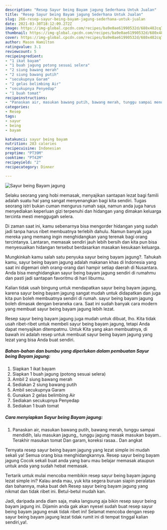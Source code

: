 ```yaml
---
description: "Resep Sayur being Bayam jagung Sederhana Untuk Jualan"
title: "Resep Sayur being Bayam jagung Sederhana Untuk Jualan"
slug: 266-resep-sayur-being-bayam-jagung-sederhana-untuk-jualan
date: 2021-03-30T18:12:09.272Z
image: https://img-global.cpcdn.com/recipes/ba9e0ae61990532d/680x482cq70/sayur-being-bayam-jagung-foto-resep-utama.jpg
thumbnail: https://img-global.cpcdn.com/recipes/ba9e0ae61990532d/680x482cq70/sayur-being-bayam-jagung-foto-resep-utama.jpg
cover: https://img-global.cpcdn.com/recipes/ba9e0ae61990532d/680x482cq70/sayur-being-bayam-jagung-foto-resep-utama.jpg
author: Mason Hamilton
ratingvalue: 3.1
reviewcount: 5
recipeingredient:
- "1 ikat bayam"
- "1 buah jagung potong sesuai selera"
- "2 siung bawang merah"
- "2 siung bawang putih"
- "secukupnya Garam"
- "2 gelas belimbing Air"
- "secukupnya Penyedap"
- "1 buah tomat"
recipeinstructions:
- "Panaskan air, masukan bawang putih, bawang merah, tunggu sampai mendidih, lalu masukan jagung,, tunggu jagung masak masukan bayam.. Terakhir masukan tomat Dan garam, koreksi rasaa.. Dan angkat"
categories:
- Resep
tags:
- sayur
- being
- bayam

katakunci: sayur being bayam 
nutrition: 283 calories
recipecuisine: Indonesian
preptime: "PT39M"
cooktime: "PT42M"
recipeyield: "2"
recipecategory: Dinner

---
```



![Sayur being Bayam jagung](https://img-global.cpcdn.com/recipes/ba9e0ae61990532d/680x482cq70/sayur-being-bayam-jagung-foto-resep-utama.jpg)

Selaku seorang yang hobi memasak, menyajikan santapan lezat bagi famili adalah suatu hal yang sangat menyenangkan bagi kita sendiri. Tugas seorang istri bukan cuman mengurus rumah saja, namun anda juga harus menyediakan keperluan gizi terpenuhi dan hidangan yang dimakan keluarga tercinta mesti menggugah selera.

Di zaman  saat ini, kamu sebenarnya bisa mengorder hidangan yang sudah jadi tanpa harus ribet membuatnya terlebih dahulu. Namun banyak juga mereka yang memang ingin menghidangkan yang terenak bagi orang tercintanya. Lantaran, memasak sendiri jauh lebih bersih dan kita pun bisa menyesuaikan hidangan tersebut berdasarkan masakan kesukaan keluarga. 



Mungkinkah kamu salah satu penyuka sayur being bayam jagung?. Tahukah kamu, sayur being bayam jagung adalah makanan khas di Indonesia yang saat ini digemari oleh orang-orang dari hampir setiap daerah di Nusantara. Anda bisa menghidangkan sayur being bayam jagung sendiri di rumahmu dan pasti jadi santapan favoritmu di hari liburmu.

Kalian tidak usah bingung untuk mendapatkan sayur being bayam jagung, karena sayur being bayam jagung sangat mudah untuk didapatkan dan juga kita pun boleh membuatnya sendiri di rumah. sayur being bayam jagung boleh dimasak dengan beraneka cara. Saat ini sudah banyak cara modern yang membuat sayur being bayam jagung lebih lezat.

Resep sayur being bayam jagung juga mudah untuk dibuat, lho. Kita tidak usah ribet-ribet untuk membeli sayur being bayam jagung, tetapi Anda dapat menyajikan ditempatmu. Untuk Kita yang akan membuatnya, di bawah ini adalah resep untuk membuat sayur being bayam jagung yang lezat yang bisa Anda buat sendiri.

<!--inarticleads1-->

##### Bahan-bahan dan bumbu yang diperlukan dalam pembuatan Sayur being Bayam jagung:

1. Siapkan 1 ikat bayam
1. Siapkan 1 buah jagung (potong sesuai selera)
1. Ambil 2 siung bawang merah
1. Sediakan 2 siung bawang putih
1. Ambil secukupnya Garam
1. Gunakan 2 gelas belimbing Air
1. Sediakan secukupnya Penyedap
1. Sediakan 1 buah tomat




<!--inarticleads2-->

##### Cara menyiapkan Sayur being Bayam jagung:

1. Panaskan air, masukan bawang putih, bawang merah, tunggu sampai mendidih, lalu masukan jagung,, tunggu jagung masak masukan bayam.. Terakhir masukan tomat Dan garam, koreksi rasaa.. Dan angkat




Ternyata resep sayur being bayam jagung yang lezat simple ini mudah sekali ya! Semua orang bisa menghidangkannya. Resep sayur being bayam jagung Cocok sekali buat anda yang baru mau belajar memasak ataupun untuk anda yang sudah hebat memasak.

Tertarik untuk mulai mencoba membikin resep sayur being bayam jagung lezat simple ini? Kalau anda mau, yuk kita segera buruan siapin peralatan dan bahannya, maka buat deh Resep sayur being bayam jagung yang nikmat dan tidak ribet ini. Betul-betul mudah kan. 

Jadi, daripada anda diam saja, maka langsung aja bikin resep sayur being bayam jagung ini. Dijamin anda gak akan nyesel sudah buat resep sayur being bayam jagung enak tidak ribet ini! Selamat mencoba dengan resep sayur being bayam jagung lezat tidak rumit ini di tempat tinggal kalian sendiri,ya!.

